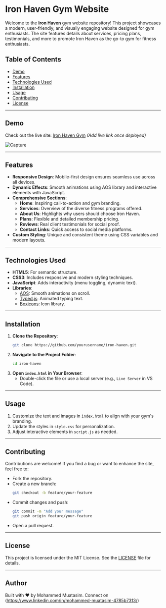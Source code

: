 # Iron Haven Gym Website

Welcome to the **Iron Haven** gym website repository! This project showcases a modern, user-friendly, and visually engaging website designed for gym enthusiasts. The site features details about services, pricing plans, testimonials, and more to promote Iron Haven as the go-to gym for fitness enthusiasts.


## Table of Contents
- [Demo](#demo)
- [Features](#features)
- [Technologies Used](#technologies-used)
- [Installation](#installation)
- [Usage](#usage)
- [Contributing](#contributing)
- [License](#license)

---

## Demo
Check out the live site: [Iron Haven Gym](#) *(Add live link once deployed)*

![Capture](https://github.com/user-attachments/assets/634f73bf-1350-4292-96d9-17ff840de5c7)

---

## Features
- **Responsive Design**: Mobile-first design ensures seamless use across all devices.
- **Dynamic Effects**: Smooth animations using AOS library and interactive elements with JavaScript.
- **Comprehensive Sections**:
  - **Home**: Inspiring call-to-action and gym branding.
  - **Services**: Overview of the diverse fitness programs offered.
  - **About Us**: Highlights why users should choose Iron Haven.
  - **Plans**: Flexible and detailed membership pricing.
  - **Reviews**: Real client testimonials for social proof.
  - **Contact Links**: Quick access to social media platforms.
- **Custom Styling**: Unique and consistent theme using CSS variables and modern layouts.

---

## Technologies Used
- **HTML5**: For semantic structure.
- **CSS3**: Includes responsive and modern styling techniques.
- **JavaScript**: Adds interactivity (menu toggling, dynamic text).
- **Libraries**:
  - [AOS](https://michalsnik.github.io/aos/): Smooth animations on scroll.
  - [Typed.js](https://mattboldt.com/demos/typed-js/): Animated typing text.
  - [Boxicons](https://boxicons.com/): Icon library.

---

## Installation

1. **Clone the Repository**:
    ```bash
    git clone https://github.com/yourusername/iron-haven.git
    ```
2. **Navigate to the Project Folder**:
    ```bash
    cd iron-haven
    ```
3. **Open `index.html` in Your Browser**:
    - Double-click the file or use a local server (e.g., `Live Server` in VS Code).

---

## Usage
1. Customize the text and images in `index.html` to align with your gym's branding.
2. Update the styles in `style.css` for personalization.
3. Adjust interactive elements in `script.js` as needed.

---

## Contributing
Contributions are welcome! If you find a bug or want to enhance the site, feel free to:
- Fork the repository.
- Create a new branch:
    ```bash
    git checkout -b feature/your-feature
    ```
- Commit changes and push:
    ```bash
    git commit -m "Add your message"
    git push origin feature/your-feature
    ```
- Open a pull request.

---

## License
This project is licensed under the MIT License. See the [LICENSE](LICENSE) file for details.

---

## Author
Built with ❤️ by Mohammed Muatasim. Connect on (https://www.linkedin.com/in/mohammed-muatasim-4785b7313/)
